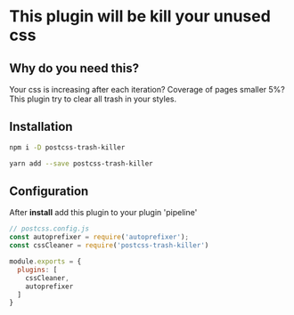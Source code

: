 # This plugin will be kill your unused css

## Why do you need this?

Your css is increasing after each iteration? Coverage of pages smaller 5%? This plugin try to clear all trash in your styles.

## Installation

```sh
npm i -D postcss-trash-killer
```
```sh
yarn add --save postcss-trash-killer
```

## Configuration

After **install** add this plugin to your plugin 'pipeline'
```js
// postcss.config.js
const autoprefixer = require('autoprefixer');
const cssCleaner = require('postcss-trash-killer')

module.exports = {
  plugins: [
    cssCleaner,
    autoprefixer
  ]
}
```
